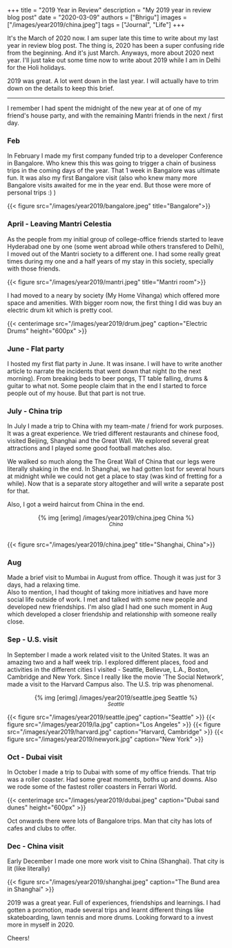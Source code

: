 +++
title = "2019 Year in Review"
description = "My 2019 year in review blog post"
date = "2020-03-09"
authors = ["Bhrigu"]
images = ["/images/year2019/china.jpeg"]
tags = ["Journal", "Life"]
+++

It's the March of 2020 now. I am super late this time to write about my last year in review blog post. The thing is, 2020 has been a super confusing ride from the beginning. And it's just March. Anyways, more about 2020 next year. I'll just take out some time now to write about 2019 while I am in Delhi for the Holi holidays.
<!--more-->

2019 was great. A lot went down in the last year. I will actually have to trim down on the details to keep this brief.
<hr>

I remember I had spent the midnight of the new year at of one of my friend's house party, and with the remaining Mantri friends in the next / first day.

### Feb
In February I made my first company funded trip to a developer Conference in Bangalore. Who knew this this was going to trigger a chain of business trips in the coming days of the year. 
That 1 week in Bangalore was ultimate fun. It was also my first Bangalore visit (also who knew many more Bangalore visits awaited for me in the year end. But those were more of personal trips :) )

{{< figure src="/images/year2019/bangalore.jpeg" title="Bangalore">}}


### April - Leaving Mantri Celestia
As the people from my initial group of college-office friends started to leave Hyderabad one by one (some went abroad while others transfered to Delhi), I moved out of the Mantri society to a different one. I had some really great times during my one and a half years of my stay in this society, specially with those friends.

{{< figure src="/images/year2019/mantri.jpeg" title="Mantri room">}}


I had moved to a neary by society (My Home Vihanga) which offered more space and amenities. With bigger room now, the first thing I did was buy an electric drum kit which is pretty cool.

{{< centerimage src="/images/year2019/drum.jpeg" caption="Electric Drums" height="600px" >}}


### June - Flat party
I hosted my first flat party in June. It was insane. I will have to write another article to narrate the incidents that went down that night (to the next morning). From breaking beds to beer pongs, TT table falling, drums & guitar to what not. Some people claim that in the end I started to force people out of my house. But that part is not true.

### July - China trip
In July I made a trip to China with my team-mate / friend for work purposes. It was a great experience. We tried different restaurants and chinese food, visited Beijing, Shanghai and the Great Wall. We explored several great attractions and I played some good football matches also. 

We walked so much along the The Great Wall of China that our legs were literally shaking in the end. In Shanghai, we had  gotten lost for several hours at midnight while we could not get a place to stay (was kind of fretting for a while). Now that is a separate story altogether and will write a separate post for that.

Also, I got a weird haircut from China in the end.

<center>
	{% img [erimg] /images/year2019/china.jpeg China %}
</center>
<center><small><i>China</i></small></center><br>

{{< figure src="/images/year2019/china.jpeg" title="Shanghai, China">}}

### Aug
Made a brief visit to Mumbai in August from office. Though it was just for 3 days, had a relaxing time.  
Also to mention, I had thought of taking more initiatives and have more social life outside of work. I met and talked with some new people and developed new friendships. I'm also glad I had one such moment in Aug which developed a closer friendship and relationship with someone really close.



### Sep - U.S. visit
In September I made a work related visit to the United States. It was an amazing two and a half week trip. I explored different places, food and activities in the different cities I visited - Seattle, Bellevue, L.A., Boston, Cambridge and New York. Since I really like the movie 'The Social Network', made a visit to the Harvard Campus also. The U.S. trip was phenomenal.

<center>
	{% img [erimg] /images/year2019/seattle.jpeg Seattle %}
</center>
<center><small><i>Seattle</i></small></center>

{{< figure src="/images/year2019/seattle.jpeg" caption="Seattle" >}}
{{< figure src="/images/year2019/la.jpg" caption="Los Angeles" >}}
{{< figure src="/images/year2019/harvard.jpg" caption="Harvard, Cambridge" >}}
{{< figure src="/images/year2019/newyork.jpg" caption="New York" >}}


### Oct - Dubai visit
In October I made a trip to Dubai with some of my office friends. That trip was a roller coaster. Had some great moments, boths up and downs. Also we rode some of the fastest roller coasters in Ferrari World.

{{< centerimage src="/images/year2019/dubai.jpeg" caption="Dubai sand dunes" height="600px" >}}


Oct onwards there were lots of Bangalore trips. Man that city has lots of cafes and clubs to offer.

### Dec - China visit
Early December I made one more work visit to China (Shanghai). That city is lit (like literally)

{{< figure src="/images/year2019/shanghai.jpeg" caption="The Bund area in Shanghai" >}}



2019 was a great year. Full of experiences, friendships and learnings. I had gotten a promotion, made several trips and learnt different things like skateboarding, lawn tennis and more drums. Looking forward to a invest more in myself in 2020.

Cheers!

